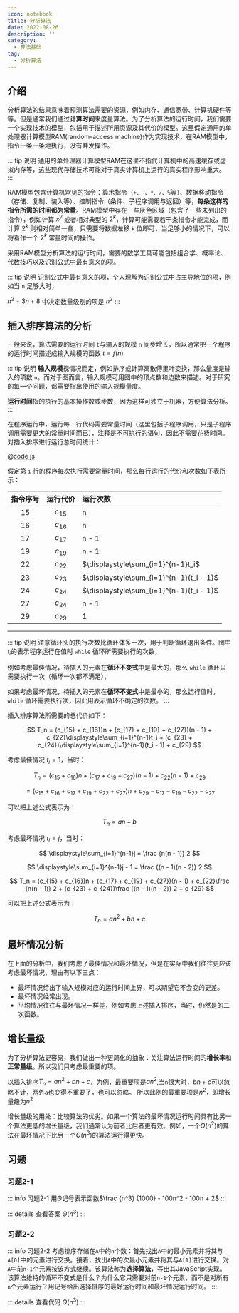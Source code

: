 ```yaml
---
icon: notebook
title: 分析算法
date: 2022-08-26
description: ''
category:
  - 算法基础
tag:
  - 分析算法
---
```


## 介绍

分析算法的结果意味着预测算法需要的资源，例如内存、通信宽带、计算机硬件等等。但是通常我们通过**计算时间**来度量算法。为了分析算法的运行时间，我们需要一个实现技术的模型，包括用于描述所用资源及其代价的模型。这里假定通用的单处理器计算模型RAM(random-access machine)作为实现技术，在RAM模型中，指令一条一条地执行，没有并发操作。

::: tip 说明
通用的单处理器计算模型RAM在这里不指代计算机中的高速缓存或虚拟内存等，这些现代存储技术可能对于真实计算机上运行的真实程序影响重大。
:::

RAM模型包含计算机常见的指令：算术指令（`+、-、*、/、%`等）、数据移动指令（存储、复制、装入等）、控制指令（条件、子程序调用与返回）等，**每条这样的指令所需的时间都为常量**。RAM模型中存在一些灰色区域（包含了一些未列出的指令），例如计算 $x^y$ 或者相对典型的 $2^k$，计算可能需要若干条指令才能完成，而计算 $2^k$ 则相对简单一些，只需要将数据左移 `k` 位即可，当足够小的情况下，可以将看作一个  $2^k$ 常量时间的操作。

采用RAM模型分析算法的运行时间，需要的数学工具可能包括组合学、概率论、代数技巧以及识别公式中最有意义的项。

::: tip 说明
识别公式中最有意义的项，个人理解为识别公式中占主导地位的项，例如当 `n` 足够大时，

$n^2 + 3n + 8$ 中决定数量级别的项是 $n^2$
:::

## 插入排序算法的分析

一般来说，算法需要的运行时间 `t`与输入的规模 `n` 同步增长，所以通常把一个程序的运行时间描述成输入规模的函数 $t = f(n)$

::: tip 说明
**输入规模**视情况而定，例如排序或计算离散傅里叶变换，那么量度是输入的项数 `n`。而对于图而言，输入规模可用图中的顶点数和边数来描述。对于研究的每一个问题，都需要指出使用的输入规模量度。

**运行时间**指的执行的基本操作数或步数，因为这样可独立于机器，方便算法分析。
:::

在程序运行中，运行每一行代码需要常量时间（这里包括子程序调用，只是子程序调用需要更大的常量时间而已），注释是不可执行的语句，因此不需要花费时间。对插入排序进行运行总时间统计：

@[code js](../../src/algorithms/sorting/insertion-sort.js)

假定第 `i` 行的程序每次执行需要常量时间，那么每行运行的代价和次数如下表所示：

| 指令序号 | 运行代价 | 运行次数                                 |
|:--------:|:--------:|:-----------------------------------------|
|    15    | $c_{15}$ | n                                        |
|    16    | $c_{16}$ | n                                        |
|    17    | $c_{17}$ | n - 1                                    |
|    19    | $c_{19}$ | n - 1                                    |
|    22    | $c_{22}$ | $\displaystyle\sum_{i=1}^{n-1}t_i$       |
|    23    | $c_{23}$ | $\displaystyle\sum_{i=1}^{n-1}(t_i - 1)$ |
|    24    | $c_{24}$ | $\displaystyle\sum_{i=1}^{n-1}(t_i - 1)$ |
|    27    | $c_{24}$ | n - 1                                    |
|    29    | $c_{29}$ | 1                                        |
------

::: tip 说明
注意循环头的执行次数比循环体多一次，用于判断循环退出条件。图中 $t_i$的表示程序运行在值时 `while` 循环所需要执行的次数，

例如考虑最佳情况，待插入的元素在**循环不变式**中是最大的，那么 `while` 循环只需要执行一次（循环一次都不满足），

如果考虑最坏情况，待插入的元素在**循环不变式**中是最小的，那么运行值时，`while` 循环需要执行次，因此用表示循环不确定的次数。
:::

插入排序算法所需要的总代价如下：

$$
T_n = (c_{15} + c_{16})n + (c_{17} + c_{19} + c_{27})(n - 1) + c_{22}\displaystyle\sum_{i=1}^{n-1}t_i + (c_{23} + c_{24})\displaystyle\sum_{i=1}^{n-1}(t_i - 1) + c_{29}
$$

考虑最佳情况 $t_i = 1$，当时：

$$
T_n = (c_{15} + c_{16})n + (c_{17} + c_{19} + c_{27})(n - 1) + c_{22}(n - 1) + c_{29}   
$$

$$
= (c_{15} + c_{16} + c_{17} + c_{19} + c_{22} + c_{27})n + c_{29} - c_{17} - c_{19} - c_{22} - c_{27}
$$

可以把上述公式表示为：

$$
T_n = an + b
$$

考虑最坏情况 $t_i = j$，当时：

$$
\displaystyle\sum_{i=1}^{n-1}j = \frac {n(n - 1)} 2
$$

$$
\displaystyle\sum_{i=1}^{n-1}j - 1 = \frac {(n - 1)(n - 2)} 2
$$

$$
T_n = (c_{15} + c_{16})n + (c_{17} + c_{19} + c_{27})(n - 1) + c_{22}\frac {n(n - 1)} 2 + (c_{23} + c_{24})\frac {(n - 1)(n - 2)} 2 + c_{29}
$$

可以把上述公式表示为：

$$
T_n = an^2 + bn + c
$$

## 最坏情况分析

在上面的分析中，我们考虑了最佳情况和最坏情况，但是在实际中我们往往更应该考虑最坏情况，理由有以下三点：

- 最坏情况给出了输入规模对应的运行时间上界，可以期望它不会变的更差。
- 最坏情况经常出现。
- 平均情况往往与最坏情况一样差，例如考虑上述插入排序，当时，仍然是的二次函数。

## 增长量级


为了分析算法更容易，我们做出一种更简化的抽象：关注算法运行时间的**增长率**和**正常量级**。所以我们只考虑最重要的项。

以插入排序$T_n = an^2 + bn + c$，为例，最重要项是$an^2$,当`n`很大时，$bn + c$可以忽略不计，两外`a`也变得不重要了，也可以忽略。
所以此例的最重要项是$n^2$，即增长量级为$n^2$

增长量级的用处：比较算法的优劣。如果一个算法的最坏情况运行时间具有比另一个算法更低的增长量级，我们通常认为前者比后者更有效。例如，一个$O(n^2)$的算法在最坏情况下比另一个$O(n^3)$的算法运行得更快。

## 习题

### 习题2-1

::: info 习题2-1
用$\Theta$记号表示函数$\frac {n^3} {1000} - 100n^2 - 100n + 2$
:::

::: details 查看答案
$\Theta(n^3)$
:::

### 习题2-2

::: info 习题2-2
考虑排序存储在`A`中的`n`个数：首先找出`A`中的最小元素并将其与`A[0]`中的元素进行交换。接着，找出`A`中的次最小元素并将其与`A[1]`进行交换。对`A`中前`n-1`个元素按该方式继续。该算法称为**选择算法**，写出其JavaScript实现。该算法维持的循环不变式是什么？为什么它只需要对前`n-1`个元素，而不是对所有`n`个元素运行？用记号给出选择排序的最好运行时间和最坏情况运行时间。
:::

::: details 查看代码
$\Theta(n^3)$
:::